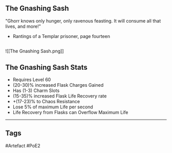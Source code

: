 ## The Gnashing Sash
"Ghorr knows only hunger, only ravenous feasting.
It will consume all that lives, and more!"
- Rantings of a Templar prisoner, page fourteen
##
![[The Gnashing Sash.png]]
## The Gnashing Sash Stats
- Requires Level 60
- (20-30)% increased Flask Charges Gained
- Has (1-3) Charm Slots
- (15-35)% increased Flask Life Recovery rate
- +(17-23)% to Chaos Resistance
- Lose 5% of maximum Life per second
- Life Recovery from Flasks can Overflow Maximum Life


---
## Tags
#Artefact
#PoE2